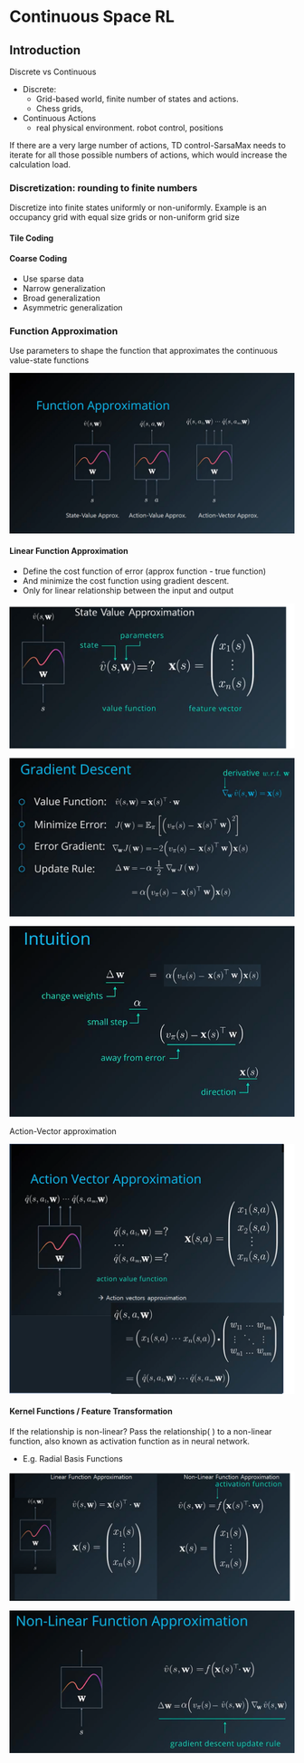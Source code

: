 # Continuous Space RL

## Introduction

Discrete vs Continuous

* Discrete:
  * Grid-based world, finite number of states and actions.  
  * Chess grids, 
* Continuous Actions
  * real physical environment. robot control,  positions 

If there are a very large number of actions, TD control-SarsaMax needs to iterate for all those possible numbers of actions, which would increase the calculation load.

### Discretization: rounding to finite numbers

Discretize into finite states uniformly or non-uniformly. Example is an occupancy grid with equal size grids or  non-uniform grid size

#### Tile Coding

#### Coarse Coding

* Use sparse data
* Narrow generalization
* Broad generalization
* Asymmetric generalization

### Function Approximation

Use parameters to shape the function that approximates the continuous value-state functions

![](../.gitbook/assets/image%20%28154%29.png)

#### Linear Function Approximation

* Define the cost function of error \(approx function - true function\)
* And minimize the cost function using gradient descent.
* Only for linear relationship between the input and output

![](../.gitbook/assets/image%20%28151%29.png)

![](../.gitbook/assets/image%20%28156%29.png)

![](../.gitbook/assets/image%20%28153%29.png)

Action-Vector approximation

![](../.gitbook/assets/image%20%28160%29.png)

#### Kernel Functions / Feature Transformation

If the relationship is non-linear? Pass the relationship\(    \) to a non-linear function, also known as activation function as in neural network.

* E.g. Radial Basis Functions

![](../.gitbook/assets/image%20%28159%29.png)



![](../.gitbook/assets/image%20%28158%29.png)







